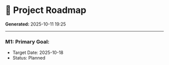 # 📅 Project Roadmap

**Generated:** 2025-10-11 19:25

---

### M1: Primary Goal:
- Target Date: 2025-10-18
- Status: Planned

